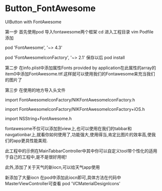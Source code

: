 # Button_FontAwesome
UIButton with FontAwesome

第一步
首先使用pod 导入fontawesome两个框架
cd 进入工程目录
vim Podfile
添加

pod 'FontAwesome', '~> 4.3'

pod 'FontAwesomeIconFactory', '~> 2.1'
保存以后
pod install

第二步
在info.plist中添加属性Fonts provided by application在此属性的array的item0中添加FontAwesome.ttf.这样就可以使用我们的Fontawesome来充当我们的图片了

第三步
在使用的地方导入头文件

import FontAwesomeIconFactory/NIKFontAwesomeIconFactory.h

import FontAwesomeIconFactory/NIKFontAwesomeIconFactory+iOS.h

import NSString+FontAwesome.h

fontawesome不仅可以添加到view上,也可以使用在我们的tabbar和navgationbar上,就看你如何使用了,功能强大,使用得当,肯定比图片的效率高,使我们的app更具性能美观.

此工程中的示例在MainTabbarController中其中你可以自定义tool带个性化的适用于自己的工程中,是不是很好用呢!



此外,添加了关于天气的新iocn,可以给天气app使用



新添加了大量iocn
在pod中添加此iocn即可,具体方法在代码中MasterViewController可查看
pod 'VCMaterialDesignIcons'
